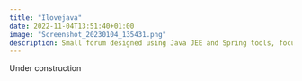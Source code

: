 ```yaml
---
title: "Ilovejava"
date: 2022-11-04T13:51:40+01:00
image: "Screenshot_20230104_135431.png"
description: Small forum designed using Java JEE and Spring tools, focusing on the Java language.
---
```


Under construction


